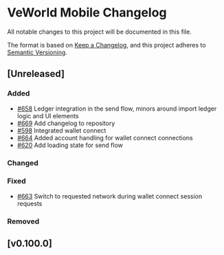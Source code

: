 # VeWorld Mobile Changelog
All notable changes to this project will be documented in this file.

The format is based on [Keep a Changelog](https://keepachangelog.com/en/1.0.0/),
and this project adheres to [Semantic Versioning](https://semver.org/spec/v2.0.0.html).

<!--

Use the following template to create a new Unreleased change log.
## [Unreleased]
### Added

### Changed

### Fixed

### Removed
-->

## [Unreleased]
### Added
- [#658](https://github.com/vechainfoundation/veworld-mobile/pull/658) Ledger integration in the send flow, minors around import ledger logic and UI elements
- [#669](https://github.com/vechainfoundation/veworld-mobile/pull/669) Add changelog to repository
- [#598](https://github.com/vechainfoundation/veworld-mobile/pull/598) Integrated wallet connect 
- [#664](https://github.com/vechainfoundation/veworld-mobile/pull/664) Added account handling for wallet connect connections
- [#620](https://github.com/vechainfoundation/veworld-mobile/pull/620) Add loading state for send flow

### Changed

### Fixed
- [#663](https://github.com/vechainfoundation/veworld-mobile/pull/663) Switch to requested network during wallet connect session requests

### Removed

## [v0.100.0]